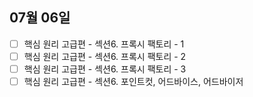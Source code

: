 ## 07월 06일

- [ ] 핵심 원리 고급편 - 섹션6. 프록시 팩토리 - 1
- [ ] 핵심 원리 고급편 - 섹션6. 프록시 팩토리 - 2
- [ ] 핵심 원리 고급편 - 섹션6. 프록시 팩토리 - 3
- [ ] 핵심 원리 고급편 - 섹션6. 포인트컷, 어드바이스, 어드바이저
